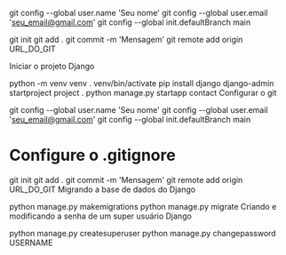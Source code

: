 git config --global user.name 'Seu nome'
git config --global user.email 'seu_email@gmail.com'
git config --global init.defaultBranch main
<!-- # Configure o .gitignore -->
git init
git add .
git commit -m 'Mensagem'
git remote add origin URL_DO_GIT

Iniciar o projeto Django

python -m venv venv
. venv/bin/activate
pip install django
django-admin startproject project .
python manage.py startapp contact
Configurar o git

git config --global user.name 'Seu nome'
git config --global user.email 'seu_email@gmail.com'
git config --global init.defaultBranch main
# Configure o .gitignore
git init
git add .
git commit -m 'Mensagem'
git remote add origin URL_DO_GIT
Migrando a base de dados do Django

python manage.py makemigrations
python manage.py migrate
Criando e modificando a senha de um super usuário Django

python manage.py createsuperuser
python manage.py changepassword USERNAME